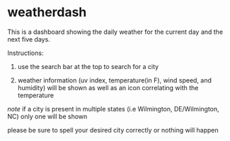 # weatherdash
This is a dashboard showing the daily weather for the current day and the next five days.

Instructions:
1. use the search bar at the top to search for a city

2. weather information (uv index, temperature(in F), wind speed, and humidity) will be shown as well as an icon correlating with the temperature

*note*
if a city is present in multiple states (i.e Wilmington, DE/Wilmington, NC) only one will be shown

please be sure to spell your desired city correctly or nothing will happen